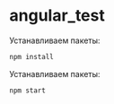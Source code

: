 # angular_test

Устанавливаем пакеты:

```sh
npm install
```

Устанавливаем пакеты:

```sh
npm start
```
